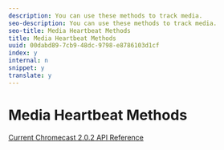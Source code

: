 ```yaml
---
description: You can use these methods to track media.
seo-description: You can use these methods to track media.
seo-title: Media Heartbeat Methods
title: Media Heartbeat Methods
uuid: 00dabd89-7cb9-48dc-9798-e8786103d1cf
index: y
internal: n
snippet: y
translate: y
---
```


# Media Heartbeat Methods


<a id="section_38ABEBD792524A209C55A370F243E2BE"></a>

[ Current Chromecast 2.0.2 API Reference ](https://adobe-marketing-cloud.github.io/video-heartbeat-v2/reference/chromecast/index.html)

<!-- <p>  </p>
<table id="table_500837799BAC4785AA8742B9B4A657A7"> 
 <tgroup cols="2"> 
  <colspec colnum="1" colname="col1" colwidth="1.00*" /> 
  <colspec colnum="2" colname="col2" colwidth="1.85*" /> 
  <thead> 
   <tr> 
    <th colname="col1" class="entry"> Method </th> 
    <th colname="col2" class="entry"> Description </th> 
   </tr> 
  </thead> 
  <tbody> 
   <tr> 
    <td colname="col1"> <p> <span class="codeph"> processMessages() </span></p> </td> 
    <td colname="col2"> <p>This method processes queues to send out analytics hits, except for media. The method must be called in every screen event loop where analytics hits are being sent. </p> <p>For example: 
      <codeblock>
        while&nbsp;true 
       <discoiqbr />&nbsp;&nbsp;msg&nbsp;=&nbsp;wait(100,&nbsp;screen.GetMessagePort()) 
       <discoiqbr />&nbsp;&nbsp;'&nbsp;Call&nbsp;this&nbsp;in&nbsp;every&nbsp;screen&nbsp;event&nbsp;loop 
       <discoiqbr />&nbsp;&nbsp;ADBMobile().processMessages() 
       <discoiqbr />&nbsp;&nbsp;... 
      </codeblock> </p> </td> 
   </tr> 
   <tr> 
    <td colname="col1"> <p> <span class="codeph"> processMediaMessages() </span></p> </td> 
    <td colname="col2"> <p>This method processes queues to send out media tracking hits. The method must be called in every video screen event loop where media heartbeat hits are being sent. </p> <p>For example: 
      <codeblock>
        ADBMobile().processMediaMessages()&amp;nbsp; 
      </codeblock> </p> </td> 
   </tr> 
   <tr> 
    <td colname="col1"> <p> <span class="codeph"> mediaTrackSessionStart() </span></p> </td> 
    <td colname="col2"> <p>Media playback tracking method to track the media load and set the current session to active. </p> <p>For example: 
      <codeblock>
        ‘&nbsp;Create&nbsp;a&nbsp;media&nbsp;info&nbsp;object 
       <discoiqbr />mediaInfo&nbsp;=&nbsp;adb_media_init_mediainfo() 
       <discoiqbr />mediaInfo.id&nbsp;=&nbsp;"sample-media-id" 
       <discoiqbr />mediaInfo.playhead&nbsp;=&nbsp;"0" 
       <discoiqbr />mediaInfo.length&nbsp;=&nbsp;"600" 
       <discoiqbr /> 
       <discoiqbr />‘&nbsp;Create&nbsp;context&nbsp;data&nbsp;if&nbsp;any 
       <discoiqbr />mediaContextData&nbsp;=&nbsp;{} 
       <discoiqbr />mediaContextData["cmk1"]&nbsp;=&nbsp;"cmv1" 
       <discoiqbr />mediaContextData[""cmk2""]&nbsp;=&nbsp;"cmv2" 
       <discoiqbr /> 
       <discoiqbr />ADBMobile().mediaTrackSessionStart(mediaInfo,mediaContextData) 
      </codeblock> </p> </td> 
   </tr> 
   <tr> 
    <td colname="col1"> <p> <span class="codeph"> mediaTrackStart() </span></p> </td> 
    <td colname="col2"> <p>Media playback tracking method to track Session Start. </p> <p>For example: 
      <codeblock>
        ADBMobile().mediaTrackStart() 
      </codeblock> </p> </td> 
   </tr> 
   <tr> 
    <td colname="col1"> <p> <span class="codeph"> mediatrackSessionEnd() </span></p> </td> 
    <td colname="col2"> <p>Media playback tracking method to track Media Unload and deactivate the current session. </p> <p>For example: 
      <codeblock>
        ADBMobile().mediatrackSessionEnd() 
      </codeblock> </p> </td> 
   </tr> 
   <tr> 
    <td colname="col1"> <p> <span class="codeph"> mediaTrackPlay() </span></p> </td> 
    <td colname="col2"> <p>Media playback tracking method to track Media Play. </p> <p>For example: 
      <codeblock>
        ADBMobile().mediaTrackPlay() 
      </codeblock> </p> </td> 
   </tr> 
   <tr> 
    <td colname="col1"> <p> <span class="codeph"> mediaTrackPause() </span></p> </td> 
    <td colname="col2"> <p>Media playback tracking method to track Media Pause. </p> <p>For example: 
      <codeblock>
        ADBMobile().mediaTrackPause() 
      </codeblock> </p> </td> 
   </tr> 
   <tr> 
    <td colname="col1"> <p> <span class="codeph"> mediaTrackComplete() </span></p> </td> 
    <td colname="col2"> <p>Media playback tracking method to track Media Complete </p> <p>For example: 
      <codeblock>
        ADBMobile().mediaTrackComplete() 
      </codeblock> </p> </td> 
   </tr> 
   <tr> 
    <td colname="col1"> <p> <span class="codeph"> mediaTrackError() </span></p> </td> 
    <td colname="col2"> <p>Error tracking method to track Player Error. </p> <p>For example: 
      <codeblock>
        ADBMobile().mediaTrackError(msg.GetMessage(), 
       <discoiqbr />ADBMobile().ERROR_SOURCE_PLAYER) 
      </codeblock> </p> </td> 
   </tr> 
   <tr> 
    <td colname="col1"> <p> <span class="codeph"> mediaTrackEvent() </span></p> </td> 
    <td colname="col2"> <p>Media tracking method to track events that do not belong to media lifecycle and are optional, for example, <span class="codeph"> AD_START/AD_COMPLETE, CHAPTER_START/CHAPTER_COMPLETE </span>; Refer Events section for detailed list of events. </p> <p>This method takes the following arguments: 
      <ul id="ul_6960570A73654A40B0D748A4C8B6C0ED"> 
       <li id="li_0A7DFD1CEB1041C4BD0B663C1713FBDF">Event constant </li> 
       <li id="li_DB7DD6F2008B4F1ABA43B51E3048D865">Event info </li> 
       <li id="li_1067C8AC764248CAB1F38A8DD34D70F0">Context data </li> 
      </ul>If there is no context data, an empty object is sent. </p> </td> 
   </tr> 
   <tr> 
    <td colname="col1"> <p> <span class="codeph"> mediaUpdatePlayhead() </span></p> </td> 
    <td colname="col2"> <p>Method to report playhead position updates. This method must be called from the application to report every update on playhead position. </p> <p>For example: 
      <codeblock>
        if&nbsp;(mInfo.streamType&nbsp;=&nbsp;ADBMobile().MEDIA_STREAM_TYPE_LIVE) 
       <discoiqbr />&nbsp;&nbsp;&nbsp;&nbsp;ADBMobile().mediaUpdatePlayhead(-1)&nbsp; 
       <discoiqbr />else 
       <discoiqbr />&nbsp;&nbsp;&nbsp;&nbsp;ADBMobile().mediaUpdatePlayhead(msg.GetIndex()) 
       <discoiqbr />endif&nbsp; 
      </codeblock> </p> </td> 
   </tr> 
   <tr> 
    <td colname="col1"> <p> <span class="codeph"> mediaUpdateQoS() </span></p> </td> 
    <td colname="col2"> <p>Method to report QoS metrics updates. This method must be called fromapplication to report every update on QoS metrics. </p> <p>For example: 
      <codeblock>
        qosInfo=adb_media_init_qosinfo() 
       <discoiqbr />qosInfo.droppedFrames&nbsp;=&nbsp;1 
       <discoiqbr />qosInfo.startupTime&nbsp;=&nbsp;2 
       <discoiqbr />qosInfo.fps&nbsp;=&nbsp;0 
       <discoiqbr />qosInfo.bitrate&nbsp;=&nbsp;200000 
       <discoiqbr />ADBMobile().mediaUpdateQoS(qosInfo) 
       <discoiqbr /> 
      </codeblock> </p> </td> 
   </tr> 
  </tbody> 
 </tgroup> 
</table> -->

<a id="section_F55145DBE77F45B988849C42C044C7DA"></a>


<!-- <p>You can use the following constants to track media events: </p> -->

<!-- <table id="table_9C6EBA6692E94D4697FB52FEE1C8EECA"> 
 <tgroup cols="2"> 
  <colspec colnum="1" colname="col1" colwidth="1.16*" /> 
  <colspec colnum="2" colname="col2" colwidth="1.00*" /> 
  <thead> 
   <tr> 
    <th colname="col1" class="entry"> Constant </th> 
    <th colname="col2" class="entry"> Description </th> 
   </tr> 
  </thead> 
  <tbody> 
   <tr> 
    <td colname="col1"> <p> <span class="codeph"> MEDIA_BUFFER_START </span> </p> </td> 
    <td colname="col2"> <p>EventType for Buffer Start </p> </td> 
   </tr> 
   <tr> 
    <td colname="col1"> <p> <span class="codeph"> MEDIA_BUFFER_COMPLETE </span> </p> </td> 
    <td colname="col2"> <p>EventType for Buffer Complete </p> </td> 
   </tr> 
   <tr> 
    <td colname="col1"> <p> <span class="codeph"> MEDIA_SEEK_START </span> </p> </td> 
    <td colname="col2"> <p>EventType for Seek Start </p> </td> 
   </tr> 
   <tr> 
    <td colname="col1"> <p> <span class="codeph"> MEDIA_SEEK_COMPLETE </span> </p> </td> 
    <td colname="col2"> <p>EventType for Seek Complete </p> </td> 
   </tr> 
   <tr> 
    <td colname="col1"> <p> <span class="codeph"> MEDIA_BITRATE_CHANGE </span> </p> </td> 
    <td colname="col2"> <p>EventType for Bitrate change </p> </td> 
   </tr> 
   <tr> 
    <td colname="col1"> <p> <span class="codeph"> MEDIA_CHAPTER_START </span> </p> </td> 
    <td colname="col2"> <p>EventType for Chapter Start </p> </td> 
   </tr> 
   <tr> 
    <td colname="col1"> <p> <span class="codeph"> MEDIA_CHAPTER_COMPLETE </span> </p> </td> 
    <td colname="col2"> <p>EventType for Chapter Complete </p> </td> 
   </tr> 
   <tr> 
    <td colname="col1"> <p> <span class="codeph"> MEDIA_CHAPTER_SKIP </span> </p> </td> 
    <td colname="col2"> <p>EventType for Ad Start </p> </td> 
   </tr> 
   <tr> 
    <td colname="col1"> <p> <span class="codeph"> MEDIA_AD_BREAK_START </span> </p> </td> 
    <td colname="col2"> <p>EventType for Ad Start </p> </td> 
   </tr> 
   <tr> 
    <td colname="col1"> <p> <span class="codeph"> MEDIA_AD_BREAK_COMPLETE </span> </p> </td> 
    <td colname="col2"> <p>EventType for AdBreak Complete </p> </td> 
   </tr> 
   <tr> 
    <td colname="col1"> <p> <span class="codeph"> MEDIA_AD_BREAK_SKIP </span> </p> </td> 
    <td colname="col2"> <p>EventType for AdBreak Skip </p> </td> 
   </tr> 
   <tr> 
    <td colname="col1"> <p> <span class="codeph"> MEDIA_AD_START </span> </p> </td> 
    <td colname="col2"> <p>EventType for Ad Start </p> </td> 
   </tr> 
   <tr> 
    <td colname="col1"> <p> <span class="codeph"> MEDIA_AD_COMPLETE </span> </p> </td> 
    <td colname="col2"> <p>EventType for Ad Complete </p> </td> 
   </tr> 
   <tr> 
    <td colname="col1"> <p> <span class="codeph"> MEDIA_AD_SKIP </span> </p> </td> 
    <td colname="col2"> <p>EventType for Ad Skip </p> </td> 
   </tr> 
   <tr> 
    <td colname="col1"> <p> <span class="codeph"> MEDIA_STREAM_TYPE_LIVE </span> </p> </td> 
    <td colname="col2"> <p>Constant for Stream Type LIVE </p> </td> 
   </tr> 
   <tr> 
    <td colname="col1"> <p> <span class="codeph"> MEDIA_STREAM_TYPE_VOD </span> </p> </td> 
    <td colname="col2"> <p>Constant for Stream Type VOD </p> </td> 
   </tr> 
   <tr> 
    <td colname="col1"> <p> <span class="codeph"> ERROR_SOURCE_PLAYER </span> </p> </td> 
    <td colname="col2"> <p>Constant for Error source being Player </p> </td> 
   </tr> 
   <tr> 
    <td colname="col1"> <p> <span class="codeph"> MEDIA_STANDARD_VIDEO_METADATA </span> </p> </td> 
    <td colname="col2"> <p>Constant to set video metadata on the <span class="codeph"> MediaInfo </span> object in the <span class="codeph"> trackSessionStart </span> API. </p> </td> 
   </tr> 
   <tr> 
    <td colname="col1"> <p> <span class="codeph"> MEDIA_STANDARD_AD_METADATA </span> </p> </td> 
    <td colname="col2"> <p>Constant to set the ad metadata on the <span class="codeph"> EventData </span> object in the <span class="codeph"> trackEvent </span> API for Ad start. </p> </td> 
   </tr> 
   <tr> 
    <td colname="col1"> <p> <span class="codeph"> VIDEO_RESUMED </span> </p> </td> 
    <td colname="col2"> <p>Constant to send a video-resumed heartbeat. </p> </td> 
   </tr> 
  </tbody> 
 </tgroup> 
</table> -->


<a id="section_813D1540BB2447C68876B7BC20A17296"></a>


<!-- <p>There are also convenience methods as described below for creating various info objects sent through the media heartbeat API methods. Please refer to the table below: </p> -->

<!-- <table id="table_FB1C321B7E0F44B390C88FE0C9EE9C21"> 
 <tgroup cols="2"> 
  <colspec colnum="1" colname="col1" colwidth="*" /> 
  <colspec colnum="2" colname="col2" colwidth="*" /> 
  <thead> 
   <tr> 
    <th colname="col1" class="entry"> Method </th> 
    <th colname="col2" class="entry"> Description </th> 
   </tr> 
  </thead> 
  <tbody> 
   <tr> 
    <td colname="col1"> <p> <span class="codeph"> <span class="codeph"> adb_media_init_mediainfo() </span> </span> </p> </td> 
    <td colname="col2"> <p>This method returns an initialized Media Information object </p> <p> <span class="codeph"> Function adb_media_init_mediainfo(name As String, id As String, length As Double, streamType As String) As Object </span> </p> </td> 
   </tr> 
   <tr> 
    <td colname="col1"> <p> <span class="codeph"> adb_media_init_adinfo() </span> </p> </td> 
    <td colname="col2"> <p>This method returns initialized Ad Information object </p> <p> <span class="codeph"> Function adb_media_init_adinfo(name As String, id As String, position As Double, length As Double) As Object </span> </p> </td> 
   </tr> 
   <tr> 
    <td colname="col1"> <p> <span class="codeph"> adb_media_init_chapterinfo() </span> </p> </td> 
    <td colname="col2"> <p> This method returns initialized Chapter Information object. </p> <p> <span class="codeph"> Function adb_media_init_chapterinfo(name As String, position As Double, length As Double, startTime As Double) As Object </span> </p> </td> 
   </tr> 
   <tr> 
    <td colname="col1"> <p> <span class="codeph"> adb_media_init_adbreakinfo() </span> </p> </td> 
    <td colname="col2"> <p> </p> </td> 
   </tr> 
   <tr> 
    <td colname="col1"> <p> <span class="codeph"> adb_media_init_qosinfo() </span> </p> </td> 
    <td colname="col2"> <p>This method returns an initialized QoS Information object. </p> <p> <span class="codeph"> Function adb_media_init_qosinfo(bitrate As Double, startupTime as Double, fps as Double, droppedFrames as Double) As Object </span> </p> </td> 
   </tr> 
  </tbody> 
 </tgroup> 
</table> -->


<a id="section_39929D8D1CEE45D1A5F1A3ED443537FF"></a>


<!-- <p>After the application developer is familiar with all the above APIs, you can integrate media heartbeats with the application media player in the following ways: </p> 
<p> 
 <ul id="ul_9798518E53664B98B1E60F4051192FB5"> 
  <li id="li_E854CFDD59904ECF81E4B1E11EFB78AD">Using ADBVideoPlayer </li> 
  <li id="li_DDC59606235F4A63A2E47F2CD3ED0482">Calling raw tracking APIs directly </li> 
 </ul> </p> -->
